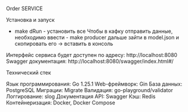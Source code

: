 Order SERVICE

Установка и запуск


* make dRun - установить все
Чтобы в кафку отправить данные, необходимо ввести - make producer дальше зайти в model.json и скопировать его -> вставить в консоль

Интерфейс сервиса будет доступен по адресу: http://localhost:8080
Swagger документация: http://localhost:8080/swagger/index.html#/

Технический стек

Язык программирования: Go 1.25.1
Web-фреймворк: Gin
База данных: PostgreSQL
Миграции: Migrate
Валидация: go-playground/validator
Логгирование: slog
Документация API: Swagger
Кэш: Redis 
Контейнеризация: Docker, Docker Compose
